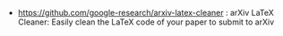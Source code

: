- https://github.com/google-research/arxiv-latex-cleaner : arXiv LaTeX Cleaner: Easily clean the LaTeX code of your paper to submit to arXiv
